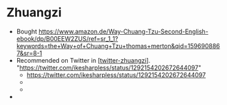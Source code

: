 # Zhuangzi
- Bought https://www.amazon.de/Way-Chuang-Tzu-Second-English-ebook/dp/B00EEW2ZUS/ref=sr_1_1?keywords=the+Way+of+Chuang+Tzu+thomas+merton&qid=1596908867&sr=8-1
- Recommended on Twitter in [[twitter-zhuangzi]]. "https://twitter.com/ikesharpless/status/1292154202672644097"
    - https://twitter.com/ikesharpless/status/1292154202672644097
    - 
    - 
- 

[//begin]: # "Autogenerated link references for markdown compatibility"
[twitter-zhuangzi]: twitter-zhuangzi "Twitter Zhuangzi"
[//end]: # "Autogenerated link references"